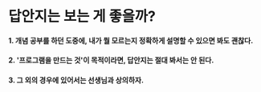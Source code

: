 # 답안지는 보는 게 좋을까?

#### 1. 개념 공부를 하던 도중에, 내가 뭘 모르는지 정확하게 설명할 수 있으면 봐도 괜찮다.

#### 2. '프로그램을 만드는 것'이 목적이라면, 답안지는 절대 봐서는 안 된다.

#### 3. 그 외의 경우에 있어서는 선생님과 상의하자.